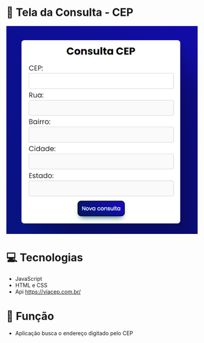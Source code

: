# :eyes: Tela da Consulta - CEP
 <img src="src/display.png">

# :computer: Tecnologias

* JavaScript
* HTML e CSS
* Api https://viacep.com.br/
     
# :rocket: Função

* Aplicação busca o endereço digitado pelo CEP